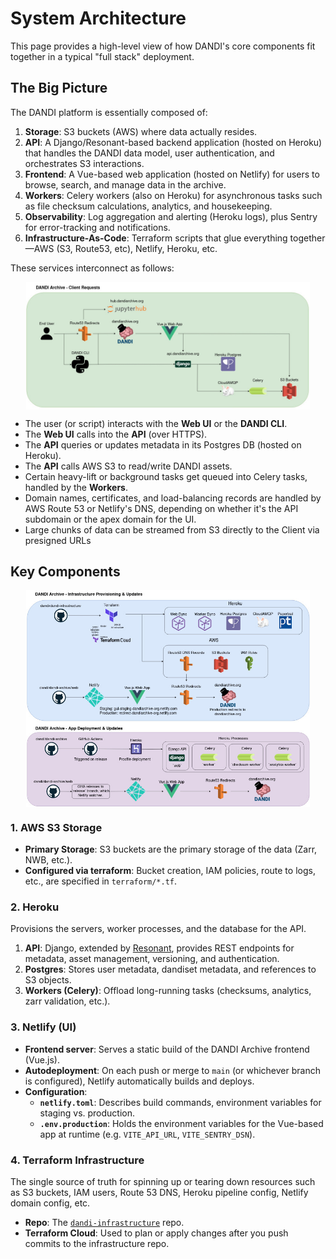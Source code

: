 # System Architecture

This page provides a high-level view of how DANDI's core components fit together in a typical "full stack" deployment.

## The Big Picture

The DANDI platform is essentially composed of:

1. **Storage**: S3 buckets (AWS) where data actually resides.
2. **API**: A Django/Resonant-based backend application (hosted on Heroku) that handles the DANDI data model, user authentication, and orchestrates S3 interactions.
3. **Frontend**: A Vue-based web application (hosted on Netlify) for users to browse, search, and manage data in the archive.
4. **Workers**: Celery workers (also on Heroku) for asynchronous tasks such as file checksum calculations, analytics, and housekeeping.
5. **Observability**: Log aggregation and alerting (Heroku logs), plus Sentry for error-tracking and notifications.
6. **Infrastructure-As-Code**: Terraform scripts that glue everything together—AWS (S3, Route53, etc), Netlify, Heroku, etc.

These services interconnect as follows:

<img
src="../img/client_requests.jpg"
alt="client_requests"
style="width: 90%; height: auto; display: block; margin-left: auto;  margin-right: auto;"/>

* The user (or script) interacts with the **Web UI** or the **DANDI CLI**.
* The **Web UI** calls into the **API** (over HTTPS).
* The **API** queries or updates metadata in its Postgres DB (hosted on Heroku).
* The **API** calls AWS S3 to read/write DANDI assets.
* Certain heavy-lift or background tasks get queued into Celery tasks, handled by the **Workers**.
* Domain names, certificates, and load-balancing records are handled by AWS Route 53 or Netlify's DNS, depending on whether it's the API subdomain or the apex domain for the UI.
* Large chunks of data can be streamed from S3 directly to the Client via presigned URLs

## Key Components

<img
src="../img/deployment.jpg"
alt="dandi_deployment"
style="width: 90%; height: auto; display: block; margin-left: auto;  margin-right: auto;"/>


### 1. AWS S3 Storage

* **Primary Storage**: S3 buckets are the primary storage of the data (Zarr, NWB, etc.).
* **Configured via terraform**: Bucket creation, IAM policies, route to logs, etc., are specified in `terraform/*.tf`.

### 2. Heroku

Provisions the servers, worker processes, and the database for the API.

1. **API**: Django, extended by [Resonant](https://github.com/kitware-resonant/terraform-heroku-resonant), provides REST endpoints for metadata, asset management, versioning, and authentication.
2. **Postgres**: Stores user metadata, dandiset metadata, and references to S3 objects.
3. **Workers (Celery)**: Offload long-running tasks (checksums, analytics, zarr validation, etc.).

### 3. Netlify (UI)

* **Frontend server**: Serves a static build of the DANDI Archive frontend (Vue.js).
* **Autodeployment**: On each push or merge to `main` (or whichever branch is configured), Netlify automatically builds and deploys.
* **Configuration**:
  - **`netlify.toml`**: Describes build commands, environment variables for staging vs. production.
  - **`.env.production`**: Holds the environment variables for the Vue-based app at runtime (e.g. `VITE_API_URL`, `VITE_SENTRY_DSN`).

### 4. Terraform Infrastructure

The single source of truth for spinning up or tearing down resources such as S3 buckets, IAM users, Route 53 DNS, Heroku pipeline config, Netlify domain config, etc.

* **Repo**: The [`dandi-infrastructure`](https://github.com/dandi/dandi-infrastructure) repo.
* **Terraform Cloud**: Used to plan or apply changes after you push commits to the infrastructure repo.

